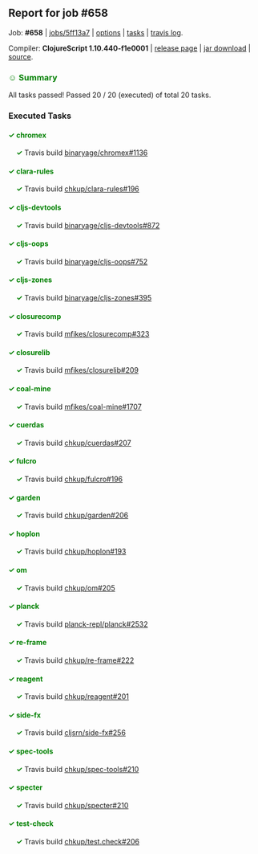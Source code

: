 ## Report for job #658

Job: **#658** | [jobs/5ff13a7](https://github.com/cljs-oss/canary/commit/5ff13a7844b1ad5c4f1099d3275d30897b7a698b) | [options](options.edn) | [tasks](tasks.edn) | [travis log](https://travis-ci.org/cljs-oss/canary/builds/452663018).

Compiler: **ClojureScript 1.10.440-f1e0001** | [release page](https://github.com/cljs-oss/canary/releases/tag/r1.10.440-f1e0001) | [jar download](https://github.com/cljs-oss/canary/releases/download/r1.10.440-f1e0001/clojurescript-1.10.440-f1e0001.jar) | [source](https://github.com/mfikes/clojurescript/commit/f1e0001b09331fe0042c2c5116e304d79c17bc3c).

### <b style='color:green'>☺ Summary</b>

All tasks passed! Passed 20 / 20 (executed) of total 20 tasks.

### Executed Tasks

#### <b style='color:green'>&#x2713; chromex</b>
&nbsp;&nbsp;&nbsp;&nbsp;<b style='color:green'>&#x2713;</b> Travis build [binaryage/chromex#1136](https://travis-ci.org/binaryage/chromex/builds/452664855)<br>

#### <b style='color:green'>&#x2713; clara-rules</b>
&nbsp;&nbsp;&nbsp;&nbsp;<b style='color:green'>&#x2713;</b> Travis build [chkup/clara-rules#196](https://travis-ci.org/chkup/clara-rules/builds/452664857)<br>

#### <b style='color:green'>&#x2713; cljs-devtools</b>
&nbsp;&nbsp;&nbsp;&nbsp;<b style='color:green'>&#x2713;</b> Travis build [binaryage/cljs-devtools#872](https://travis-ci.org/binaryage/cljs-devtools/builds/452664859)<br>

#### <b style='color:green'>&#x2713; cljs-oops</b>
&nbsp;&nbsp;&nbsp;&nbsp;<b style='color:green'>&#x2713;</b> Travis build [binaryage/cljs-oops#752](https://travis-ci.org/binaryage/cljs-oops/builds/452664864)<br>

#### <b style='color:green'>&#x2713; cljs-zones</b>
&nbsp;&nbsp;&nbsp;&nbsp;<b style='color:green'>&#x2713;</b> Travis build [binaryage/cljs-zones#395](https://travis-ci.org/binaryage/cljs-zones/builds/452664866)<br>

#### <b style='color:green'>&#x2713; closurecomp</b>
&nbsp;&nbsp;&nbsp;&nbsp;<b style='color:green'>&#x2713;</b> Travis build [mfikes/closurecomp#323](https://travis-ci.org/mfikes/closurecomp/builds/452664873)<br>

#### <b style='color:green'>&#x2713; closurelib</b>
&nbsp;&nbsp;&nbsp;&nbsp;<b style='color:green'>&#x2713;</b> Travis build [mfikes/closurelib#209](https://travis-ci.org/mfikes/closurelib/builds/452664875)<br>

#### <b style='color:green'>&#x2713; coal-mine</b>
&nbsp;&nbsp;&nbsp;&nbsp;<b style='color:green'>&#x2713;</b> Travis build [mfikes/coal-mine#1707](https://travis-ci.org/mfikes/coal-mine/builds/452664882)<br>

#### <b style='color:green'>&#x2713; cuerdas</b>
&nbsp;&nbsp;&nbsp;&nbsp;<b style='color:green'>&#x2713;</b> Travis build [chkup/cuerdas#207](https://travis-ci.org/chkup/cuerdas/builds/452664893)<br>

#### <b style='color:green'>&#x2713; fulcro</b>
&nbsp;&nbsp;&nbsp;&nbsp;<b style='color:green'>&#x2713;</b> Travis build [chkup/fulcro#196](https://travis-ci.org/chkup/fulcro/builds/452664988)<br>

#### <b style='color:green'>&#x2713; garden</b>
&nbsp;&nbsp;&nbsp;&nbsp;<b style='color:green'>&#x2713;</b> Travis build [chkup/garden#206](https://travis-ci.org/chkup/garden/builds/452664926)<br>

#### <b style='color:green'>&#x2713; hoplon</b>
&nbsp;&nbsp;&nbsp;&nbsp;<b style='color:green'>&#x2713;</b> Travis build [chkup/hoplon#193](https://travis-ci.org/chkup/hoplon/builds/452664986)<br>

#### <b style='color:green'>&#x2713; om</b>
&nbsp;&nbsp;&nbsp;&nbsp;<b style='color:green'>&#x2713;</b> Travis build [chkup/om#205](https://travis-ci.org/chkup/om/builds/452665001)<br>

#### <b style='color:green'>&#x2713; planck</b>
&nbsp;&nbsp;&nbsp;&nbsp;<b style='color:green'>&#x2713;</b> Travis build [planck-repl/planck#2532](https://travis-ci.org/planck-repl/planck/builds/452665049)<br>

#### <b style='color:green'>&#x2713; re-frame</b>
&nbsp;&nbsp;&nbsp;&nbsp;<b style='color:green'>&#x2713;</b> Travis build [chkup/re-frame#222](https://travis-ci.org/chkup/re-frame/builds/452665053)<br>

#### <b style='color:green'>&#x2713; reagent</b>
&nbsp;&nbsp;&nbsp;&nbsp;<b style='color:green'>&#x2713;</b> Travis build [chkup/reagent#201](https://travis-ci.org/chkup/reagent/builds/452665068)<br>

#### <b style='color:green'>&#x2713; side-fx</b>
&nbsp;&nbsp;&nbsp;&nbsp;<b style='color:green'>&#x2713;</b> Travis build [cljsrn/side-fx#256](https://travis-ci.org/cljsrn/side-fx/builds/452665082)<br>

#### <b style='color:green'>&#x2713; spec-tools</b>
&nbsp;&nbsp;&nbsp;&nbsp;<b style='color:green'>&#x2713;</b> Travis build [chkup/spec-tools#210](https://travis-ci.org/chkup/spec-tools/builds/452665149)<br>

#### <b style='color:green'>&#x2713; specter</b>
&nbsp;&nbsp;&nbsp;&nbsp;<b style='color:green'>&#x2713;</b> Travis build [chkup/specter#210](https://travis-ci.org/chkup/specter/builds/452665114)<br>

#### <b style='color:green'>&#x2713; test-check</b>
&nbsp;&nbsp;&nbsp;&nbsp;<b style='color:green'>&#x2713;</b> Travis build [chkup/test.check#206](https://travis-ci.org/chkup/test.check/builds/452665152)<br>
